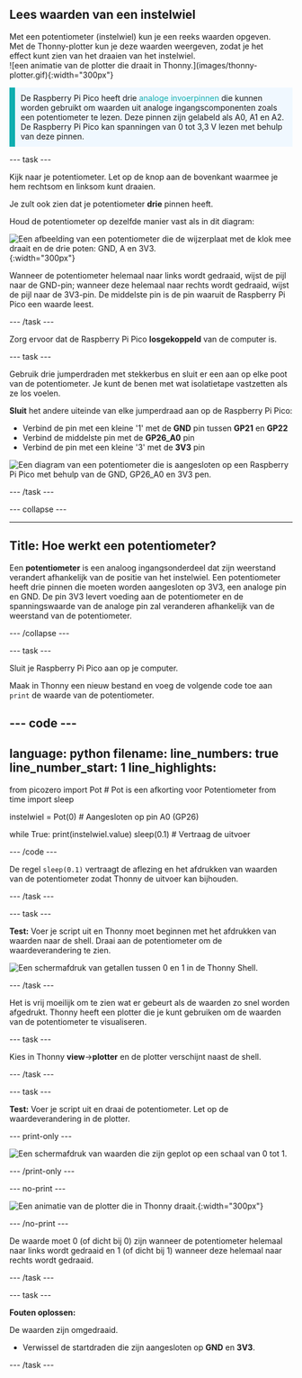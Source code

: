 ## Lees waarden van een instelwiel

<div style="display: flex; flex-wrap: wrap">
<div style="flex-basis: 200px; flex-grow: 1; margin-right: 15px;">
Met een potentiometer (instelwiel) kun je een reeks waarden opgeven. Met de Thonny-plotter kun je deze waarden weergeven, zodat je het effect kunt zien van het draaien van het instelwiel.
</div>
<div>
![een animatie van de plotter die draait in Thonny.](images/thonny-plotter.gif){:width="300px"}
</div>
</div>

<p style="border-left: solid; border-width:10px; border-color: #0faeb0; background-color: aliceblue; padding: 10px;">
De Raspberry Pi Pico heeft drie <span style="color: #0faeb0">analoge invoerpinnen</span> die kunnen worden gebruikt om waarden uit analoge ingangscomponenten zoals een potentiometer te lezen. Deze pinnen zijn gelabeld als A0, A1 en A2. De Raspberry Pi Pico kan spanningen van 0 tot 3,3 V lezen met behulp van deze pinnen.</p>

--- task ---

Kijk naar je potentiometer. Let op de knop aan de bovenkant waarmee je hem rechtsom en linksom kunt draaien.

Je zult ook zien dat je potentiometer **drie** pinnen heeft.

Houd de potentiometer op dezelfde manier vast als in dit diagram:

![Een afbeelding van een potentiometer die de wijzerplaat met de klok mee draait en de drie poten: GND, A en 3V3.](images/potentiometer-illustration.png){:width="300px"}

Wanneer de potentiometer helemaal naar links wordt gedraaid, wijst de pijl naar de GND-pin; wanneer deze helemaal naar rechts wordt gedraaid, wijst de pijl naar de 3V3-pin. De middelste pin is de pin waaruit de Raspberry Pi Pico een waarde leest.

--- /task ---

Zorg ervoor dat de Raspberry Pi Pico **losgekoppeld** van de computer is.

--- task ---

Gebruik drie jumperdraden met stekkerbus en sluit er een aan op elke poot van de potentiometer. Je kunt de benen met wat isolatietape vastzetten als ze los voelen.

**Sluit** het andere uiteinde van elke jumperdraad aan op de Raspberry Pi Pico:
+ Verbind de pin met een kleine '1' met de **GND** pin tussen **GP21** en **GP22**
+ Verbind de middelste pin met de **GP26_A0** pin
+ Verbind de pin met een kleine '3' met de **3V3** pin

![Een diagram van een potentiometer die is aangesloten op een Raspberry Pi Pico met behulp van de GND, GP26_A0 en 3V3 pen.](images/pot-diagram.png)

--- /task ---

--- collapse ---

---
Title: Hoe werkt een potentiometer?
---

Een **potentiometer** is een analoog ingangsonderdeel dat zijn weerstand verandert afhankelijk van de positie van het instelwiel. Een potentiometer heeft drie pinnen die moeten worden aangesloten op 3V3, een analoge pin en GND. De pin 3V3 levert voeding aan de potentiometer en de spanningswaarde van de analoge pin zal veranderen afhankelijk van de weerstand van de potentiometer.

--- /collapse ---

--- task ---

Sluit je Raspberry Pi Pico aan op je computer.

Maak in Thonny een nieuw bestand en voeg de volgende code toe aan `print` de waarde van de potentiometer.

--- code ---
---
language: python
filename: 
line_numbers: true
line_number_start: 1
line_highlights: 
---
from picozero import Pot # Pot is een afkorting voor Potentiometer
from time import sleep

instelwiel = Pot(0) # Aangesloten op pin A0 (GP26)

while True:
    print(instelwiel.value)
    sleep(0.1) # Vertraag de uitvoer

--- /code ---

De regel `sleep(0.1)` vertraagt de aflezing en het afdrukken van waarden van de potentiometer zodat Thonny de uitvoer kan bijhouden.

--- /task ---

--- task ---

**Test:** Voer je script uit en Thonny moet beginnen met het afdrukken van waarden naar de shell. Draai aan de potentiometer om de waardeverandering te zien.

![Een schermafdruk van getallen tussen 0 en 1 in de Thonny Shell.](images/potentiometer-shell.png)

--- /task ---

Het is vrij moeilijk om te zien wat er gebeurt als de waarden zo snel worden afgedrukt. Thonny heeft een plotter die je kunt gebruiken om de waarden van de potentiometer te visualiseren.

--- task ---

Kies in Thonny **view**->**plotter** en de plotter verschijnt naast de shell.

--- /task ---

--- task ---

**Test:** Voer je script uit en draai de potentiometer. Let op de waardeverandering in de plotter.

--- print-only ---

![Een schermafdruk van waarden die zijn geplot op een schaal van 0 tot 1.](images/thonny-plotter.png)

--- /print-only ---

--- no-print ---

![Een animatie van de plotter die in Thonny draait.](images/thonny-plotter.gif){:width="300px"}

--- /no-print ---

De waarde moet 0 (of dicht bij 0) zijn wanneer de potentiometer helemaal naar links wordt gedraaid en 1 (of dicht bij 1) wanneer deze helemaal naar rechts wordt gedraaid.

--- /task ---

--- task ---

**Fouten oplossen:**

De waarden zijn omgedraaid.
+ Verwissel de startdraden die zijn aangesloten op **GND** en **3V3**.

--- /task ---

